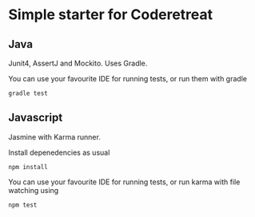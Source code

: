 # Simple starter for Coderetreat

## Java

Junit4, AssertJ and Mockito. Uses Gradle.

You can use your favourite IDE for running tests, or run them with gradle

```
gradle test
```


## Javascript

Jasmine with Karma runner.

Install depenedencies as usual

``` 
npm install
```

You can use your favourite IDE for running tests, or run karma with file watching using

```
npm test
```



